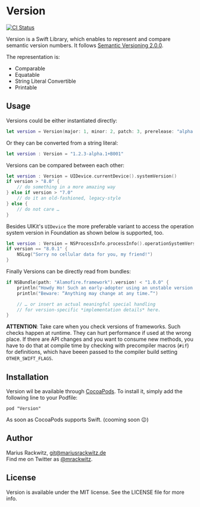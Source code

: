 # Version
[![CI Status](http://img.shields.io/travis/mrackwitz/Version.svg?style=flat)](https://travis-ci.org/mrackwitz/Version)

Version is a Swift Library, which enables to represent and compare semantic version numbers.
It follows [Semantic Versioning 2.0.0](http://semver.org).

The representation is:

* Comparable
* Equatable
* String Literal Convertible
* Printable


## Usage

Versions could be either instantiated directly:

```swift
let version = Version(major: 1, minor: 2, patch: 3, prerelease: "alpha.1", build: "B001")
```

Or they can be converted from a string literal:

```swift
let version : Version = "1.2.3-alpha.1+B001"
```

Versions can be compared between each other:

```swift
let version : Version = UIDevice.currentDevice().systemVersion()
if version > "8.0" {
    // do something in a more amazing way
} else if version > "7.0"
    // do it an old-fashioned, legacy-style
} else {
    // do not care …
}
```

Besides UIKit's `UIDevice` the more preferable variant to access
the operation system version in Foundation as shown below is supported, too.

```swift
let version : Version = NSProcessInfo.processInfo().operationSystemVersion
if version == "8.0.1" {
    NSLog("Sorry no cellular data for you, my friend!")
}
```

Finally Versions can be directly read from bundles:

```swift
if NSBundle(path: "Alamofire.framework").version! < "1.0.0" {
    println("Howdy Ho! Such an early-adopter using an unstable version!")
    println("Beware: “Anything may change at any time.”")

    // … or insert an actual meaningful special handling
    // for version-specific *implementation details* here.
}
```

**ATTENTION**: Take care when you check versions of frameworks.
Such checks happen at runtime. They can hurt performance if used at the wrong
place. If there are API changes and you want to consume new methods, you have
to do that at compile time by checking with precompiler macros (`#if`)
for definitions, which have beeen passed to the compiler build setting
`OTHER_SWIFT_FLAGS`.

## Installation

Version wil be available through [CocoaPods](http://cocoapods.org). To install
it, simply add the following line to your Podfile:

```
pod "Version"
```

As soon as CocoaPods supports Swift. (cooming soon :wink:)


## Author

Marius Rackwitz, git@mariusrackwitz.de  
Find me on Twitter as [@mrackwitz](https://twitter.com/mrackwitz).


## License

Version is available under the MIT license. See the LICENSE file for more info.
